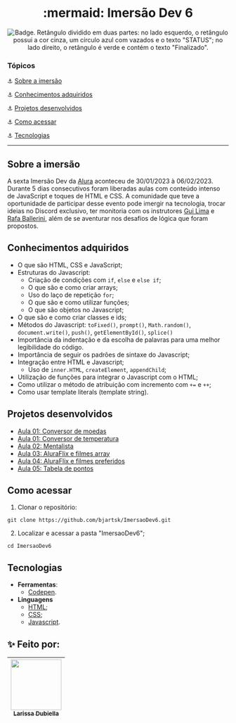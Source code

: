<h1 align="center"> :mermaid: Imersão Dev 6  </h1>



<p align="center">
    <img src='https://img.shields.io/badge/Status-Finalizado-abf285?style=for-the-badge&logo=appveyor' alt='Badge. Retângulo dividido em duas partes: no lado esquerdo, o retângulo possui a cor cinza, um círculo azul com vazados e o texto "STATUS"; no lado direito, o retângulo é verde e contém o texto "Finalizado".'>
</p>

### Tópicos 

:anchor: [Sobre a imersão](#sobre-a-imersão)

:anchor: [Conhecimentos adquiridos](#conhecimentos-adquiridos)

:anchor: [Projetos desenvolvidos](#projetos-desenvolvidos)

:anchor: [Como acessar](#como-acessar)

:anchor: [Tecnologias](#tecnologias)

---
## Sobre a imersão 

A sexta Imersão Dev da [Alura](https://www.alura.com.br/) aconteceu de 30/01/2023 à 06/02/2023. Durante 5 dias consecutivos foram liberadas aulas com conteúdo intenso de JavaScript e toques de HTML e CSS. A comunidade que teve a oportunidade de participar desse evento pode imergir na tecnologia, trocar ideias no Discord exclusivo, ter monitoria com os instrutores [Gui Lima](https://www.linkedin.com/in/guilherme-lima-developer/) e [Rafa Ballerini](https://www.linkedin.com/in/rafaellaballerini/), além de se aventurar nos desafios de lógica que foram propostos. 

## Conhecimentos adquiridos
- O que são HTML, CSS e JavaScript;
- Estruturas do Javascript:
  - Criação de condições com `if`, `else` e `else if`;
  - O que são e como criar arrays;
  - Uso do laço de repetição `for`;
  - O que são e como utilizar funções;
  - O que são objetos no Javascript;
- O que são e como criar classes e ids;
- Métodos do Javascript: `toFixed()`, `prompt()`, `Math.random()`, `document.write()`, `push()`, `getElementById()`, `splice()`
- Importância da indentação e da escolha de palavras para uma melhor legibilidade do código.
- Importância de seguir os padrões de sintaxe do Javascript;
- Integração entre HTML e Javascript;
  - Uso de `inner.HTML`, `createElement`, `appendChild`;
- Utilização de funções para integrar o Javascript com o HTML;
- Como utilizar o método de atribuição com incremento com `+=` e `++`;
- Como usar template literals (template string).

## Projetos desenvolvidos
- [Aula 01: Conversor de moedas](https://github.com/bjartsk/ImersaoDev6/tree/main/conversor_moedas/src)
- [Aula 01: Conversor de temperatura](https://github.com/bjartsk/ImersaoDev6/tree/main/conversor_temperatura/src)
- [Aula 02: Mentalista](https://github.com/bjartsk/ImersaoDev6/tree/main/mentalista/src)
- [Aula 03: AluraFlix e filmes array](https://github.com/bjartsk/ImersaoDev6/tree/main/aluraflix)
- [Aula 04: AluraFlix e filmes preferidos](https://github.com/bjartsk/ImersaoDev6/tree/main/aluraflix2)
- [Aula 05: Tabela de pontos](https://github.com/bjartsk/ImersaoDev6/tree/main/tabela_de_pontos)

## Como acessar

1. Clonar o repositório:
```
git clone https://github.com/bjartsk/ImersaoDev6.git
```

2. Localizar e acessar a pasta "ImersaoDev6";
```
cd ImersaoDev6
```

## Tecnologias
- **Ferramentas**:
  -  [Codepen](https://codepen.io/).
- **Linguagens**
  -  [HTML](https://www.w3schools.com/html/default.asp);
  -  [CSS](https://www.w3schools.com/css/default.asp);
  -  [Javascript](https://developer.mozilla.org/en-US/docs/Web/JavaScript).

## :sparkles: Feito por:

| [<img src="https://user-images.githubusercontent.com/104432757/217065236-8b02f60e-b936-4e39-81a4-db84dc505315.png" width=115><br><sub>Larissa Dubiella</sub>](https://github.com/bjartsk) |
| :---: |
